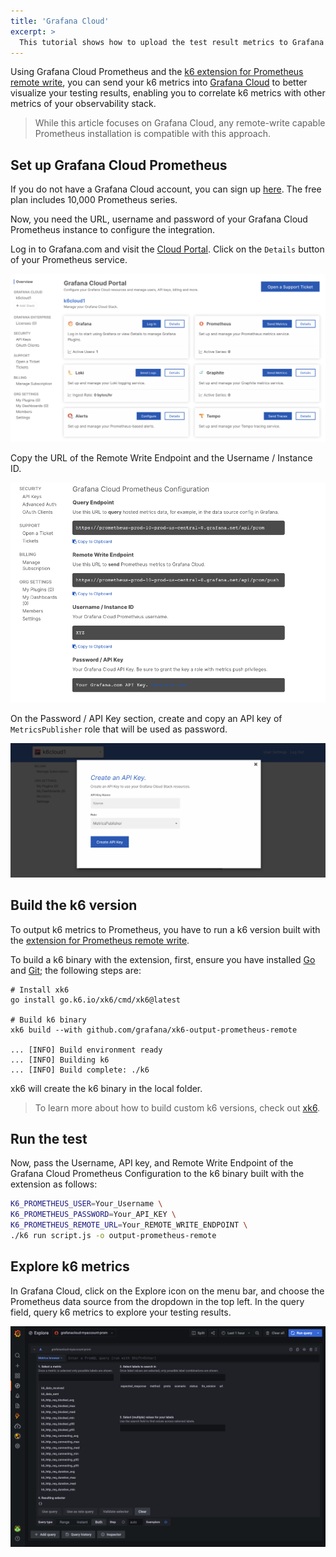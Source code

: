```yaml
---
title: 'Grafana Cloud'
excerpt: >
  This tutorial shows how to upload the test result metrics to Grafana Cloud using Grafana Cloud Prometheus and the k6 extension for Prometheus remote write'
---
```


Using Grafana Cloud Prometheus and the [k6 extension for Prometheus remote write](https://github.com/grafana/xk6-output-prometheus-remote), you can send your k6 metrics into [Grafana Cloud](https://grafana.com/products/cloud/) to better visualize your testing results, enabling you to correlate k6 metrics with other metrics of your observability stack.

> While this article focuses on Grafana Cloud, any remote-write capable Prometheus installation is compatible with this approach.

## Set up Grafana Cloud Prometheus

If you do not have a Grafana Cloud account, you can sign up [here](https://grafana.com/products/cloud/). The free plan includes 10,000 Prometheus series.

Now, you need the URL, username and password of your Grafana Cloud Prometheus instance to configure the integration. 

Log in to Grafana.com and visit the [Cloud Portal](https://grafana.com/docs/grafana-cloud/fundamentals/cloud-portal/). Click on the `Details` button of your Prometheus service.

![Grafana Cloud Portal](./images/GrafanaCloud/grafana_cloud_portal.png)

Copy the URL of the Remote Write Endpoint and the Username / Instance ID. 

![Grafana Cloud Prometheus Configuration](./images/GrafanaCloud/grafana_cloud_prometheus_configuration.png)

On the Password / API Key section, create and copy an API key of `MetricsPublisher` role that will be used as password.

![Create API Key](./images/GrafanaCloud/grafana_cloud_create_api_key_metrics_publisher.png)

## Build the k6 version

To output k6 metrics to Prometheus, you have to run a k6 version built with the [extension for Prometheus remote write](https://github.com/grafana/xk6-output-prometheus-remote).

To build a k6 binary with the extension, first, ensure you have installed [Go](https://golang.org/doc/install) and [Git](https://git-scm.com/); the following steps are:

```shell
# Install xk6
go install go.k6.io/xk6/cmd/xk6@latest

# Build k6 binary
xk6 build --with github.com/grafana/xk6-output-prometheus-remote

... [INFO] Build environment ready
... [INFO] Building k6
... [INFO] Build complete: ./k6
```

xk6 will create the k6 binary in the local folder. 

> To learn more about how to build custom k6 versions, check out [xk6](https://github.com/grafana/xk6). 

## Run the test

Now, pass the Username, API key, and Remote Write Endpoint of the Grafana Cloud Prometheus Configuration to the k6 binary built with the extension as follows:

```bash
K6_PROMETHEUS_USER=Your_Username \
K6_PROMETHEUS_PASSWORD=Your_API_KEY \
K6_PROMETHEUS_REMOTE_URL=Your_REMOTE_WRITE_ENDPOINT \
./k6 run script.js -o output-prometheus-remote
```

## Explore k6 metrics

In Grafana Cloud, click on the Explore icon on the menu bar, and choose the Prometheus data source from the dropdown in the top left. In the query field, query k6 metrics to explore your testing results.

![Explore k6 metrics in Grafana Cloud](./images/GrafanaCloud/grafana_cloud_explore_k6_metrics_from_extension.png)
